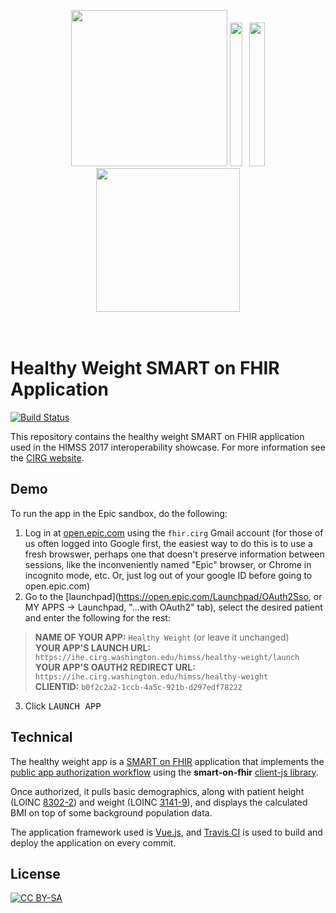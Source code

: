 <br/><br/>
<div style="text-align:center">
<img height="250" src="http://multisite-dev-www-1.cirg.washington.edu/wp-content/uploads/2014/10/CIRG-draft.png"/>
<img height="230" width="20" src="http://ihe.cirg.washington.edu/1x1-ffffffff.png"/>
<img height="230" width="4" src="http://ihe.cirg.washington.edu/1x1.png"/>
<img height="230" width="25" src="http://ihe.cirg.washington.edu/1x1-ffffffff.png"/>
<img height="230" src="https://www.washington.edu/brand/files/2014/09/Signature_Stacked_Purple_Hex.png"/>
</div>
<br/><br/>

# Healthy Weight SMART on FHIR Application

[![Build Status](https://travis-ci.org/uwcirg/healthy-weight.svg?branch=gh-pages)](https://travis-ci.org/uwcirg/healthy-weight)

This repository contains the healthy weight SMART on FHIR application used in the
HIMSS 2017 interoperability showcase. For more information see the [CIRG website](http://cirg.washington.edu/).

## Demo

To run the app in the Epic sandbox, do the following:

1. Log in at [open.epic.com](https://open.epic.com/) using the `fhir.cirg` Gmail account (for those of us often logged into Google first, the easiest way to do this is to use a fresh browswer, perhaps one that doesn't preserve information between sessions, like the inconveniently named "Epic" browser, or Chrome in incognito mode, etc.   Or, just log out of your google ID before going to open.epic.com)
2. Go to the [launchpad](https://open.epic.com/Launchpad/OAuth2Sso, or MY APPS -> Launchpad, "...with OAuth2" tab), select the desired patient and enter the following for the rest:

  >  **NAME OF YOUR APP:** `Healthy Weight` (or leave it unchanged)<br/>
  > **YOUR APP'S LAUNCH URL:** `https://ihe.cirg.washington.edu/himss/healthy-weight/launch`<br/>
  > **YOUR APP'S OAUTH2 REDIRECT URL:** `https://ihe.cirg.washington.edu/himss/healthy-weight`<br/>
  > **CLIENTID:** `b0f2c2a2-1ccb-4a5c-921b-d297edf78222`

3. Click <kbd>LAUNCH APP</kbd>

## Technical

The healthy weight app is a [SMART on FHIR](http://docs.smarthealthit.org/) application
that implements the [public app authorization workflow](http://docs.smarthealthit.org/authorization/)
using the **smart-on-fhir** [client-js library](https://github.com/smart-on-fhir/client-js).

Once authorized, it pulls basic demographics, along with patient height (LOINC [8302-2](http://s.details.loinc.org/LOINC/8302-2.html?sections=Comprehensive)) and weight (LOINC [3141-9](http://s.details.loinc.org/LOINC/3141-9.html?sections=Comprehensive)), and displays
the calculated BMI on top of some background population data.

The application framework used is [Vue.js](https://vuejs.org/), and [Travis CI](https://travis-ci.org/uwcirg/healthy-weight) is used to build and deploy the
application on every commit.

## License

[![CC BY-SA](https://mirrors.creativecommons.org/presskit/buttons/88x31/svg/by-sa.svg)](https://creativecommons.org/licenses/by-sa/4.0/)
